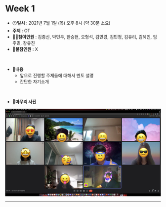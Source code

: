 # Week 1

- :clock1:**일시** : 2021년 7월 1일 (목) 오후 8시 (약 30분 소요)
- **주제** : OT
- :ok_man:**참여인원** : 김종신, 박민우, 한승현, 오형석, 김민경, 김민정, 김유리, 김혜인, 임주민, 장유진
- :no_good:**불참인원** : X

<br>

- :memo:**내용**
  - 앞으로 진행할 주제들에 대해서 멘토 설명
  - 간단한 자기소개

<br>

- :camera_flash:**마무리 사진**

<img src="img/week1.png">

---
